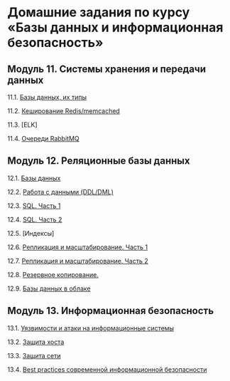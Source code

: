 # Домашние задания по курсу «Базы данных и информационная безопасность»
## Модуль 11. Системы хранения и передачи данных

11.1. [Базы данных, их типы](https://github.com/OctaPod/Homework5/blob/main/11/11-01.md)

11.2. [Кеширование Redis/memcached](https://github.com/OctaPod/Homework5/blob/main/11/11-02.md)

11.3. [ELK]

11.4. [Очереди RabbitMQ](https://github.com/OctaPod/Homework5/blob/main/11/11-04.md)


## Модуль 12. Реляционные базы данных

12.1. [Базы данных](https://github.com/OctaPod/Homework5/blob/main/12/12-01.md)

12.2. [Работа с данными (DDL/DML)](https://github.com/OctaPod/Homework5/blob/main/12/12-02.md)

12.3. [SQL. Часть 1](https://github.com/OctaPod/Homework5/blob/main/12/12-03.md)

12.4. [SQL. Часть 2](https://github.com/OctaPod/Homework5/blob/main/12/12-04.md)

12.5. [Индексы]

12.6. [Репликация и масштабирование. Часть 1](https://github.com/OctaPod/Homework5/blob/main/12/12-06.md)

12.7. [Репликация и масштабирование. Часть 2](https://github.com/OctaPod/Homework5/blob/main/12/12-07.md)

12.8. [Резервное копирование. ](https://github.com/netology-code/sdb-homeworks/blob/main/12/12-08.md)

12.9. [Базы данных в облаке](https://github.com/netology-code/sdb-homeworks/blob/main/12/12-09.md)


## Модуль 13. Информационная безопасность

13.1. [Уязвимости и атаки на информационные системы](https://github.com/OctaPod/Homework5/blob/main/13/13-01.md)

13.2. [Защита хоста](https://github.com/netology-code/sdb-homeworks/blob/main/13-02.md)

13.3. [Защита сети](https://github.com/netology-code/sdb-homeworks/blob/main/13-03.md)

13.4. [Best practices современной информационной безопасности]()
